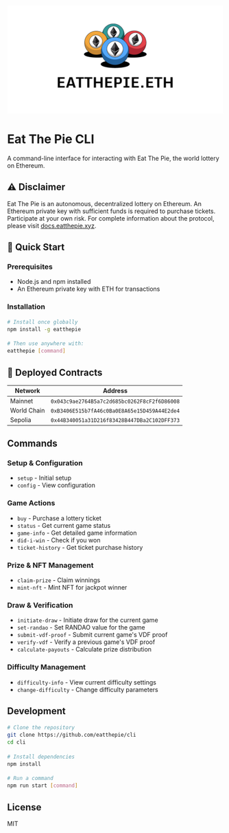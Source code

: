 ![Eat The Pie](https://github.com/eatthepie/docs/blob/main/static/img/header.png)

# Eat The Pie CLI

A command-line interface for interacting with Eat The Pie, the world lottery on Ethereum.

## ⚠️ Disclaimer

Eat The Pie is an autonomous, decentralized lottery on Ethereum. An Ethereum private key with sufficient funds is required to purchase tickets. Participate at your own risk. For complete information about the protocol, please visit [docs.eatthepie.xyz](https://docs.eatthepie.xyz).

## 🚀 Quick Start

### Prerequisites

- Node.js and npm installed
- An Ethereum private key with ETH for transactions

### Installation

```bash
# Install once globally
npm install -g eatthepie

# Then use anywhere with:
eatthepie [command]
```

## 📝 Deployed Contracts

| Network     | Address                                      |
| ----------- | -------------------------------------------- |
| Mainnet     | `0x043c9ae2764B5a7c2d685bc0262F8cF2f6D86008` |
| World Chain | `0xB3406E515b7fA46c0Ba0E8A65e15D459A44E2de4` |
| Sepolia     | `0x44B340051a31D216f83428B447DBa2C102DFF373` |

## Commands

### Setup & Configuration

- `setup` - Initial setup
- `config` - View configuration

### Game Actions

- `buy` - Purchase a lottery ticket
- `status` - Get current game status
- `game-info` - Get detailed game information
- `did-i-win` - Check if you won
- `ticket-history` - Get ticket purchase history

### Prize & NFT Management

- `claim-prize` - Claim winnings
- `mint-nft` - Mint NFT for jackpot winner

### Draw & Verification

- `initiate-draw` - Initiate draw for the current game
- `set-randao` - Set RANDAO value for the game
- `submit-vdf-proof` - Submit current game's VDF proof
- `verify-vdf` - Verify a previous game's VDF proof
- `calculate-payouts` - Calculate prize distribution

### Difficulty Management

- `difficulty-info` - View current difficulty settings
- `change-difficulty` - Change difficulty parameters

## Development

```bash
# Clone the repository
git clone https://github.com/eatthepie/cli
cd cli

# Install dependencies
npm install

# Run a command
npm run start [command]
```

## License

MIT
